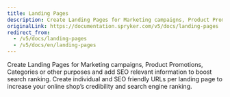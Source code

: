 ```yaml
---
title: Landing Pages
description: Create Landing Pages for Marketing campaigns, Product Promotions, Categories or other purposes and add SEO relevant information to boost search ranking.
originalLink: https://documentation.spryker.com/v5/docs/landing-pages
redirect_from:
  - /v5/docs/landing-pages
  - /v5/docs/en/landing-pages
---
```


Create Landing Pages for Marketing campaigns, Product Promotions, Categories or other purposes and add SEO relevant information to boost search ranking. Create individual and SEO friendly URLs per landing page to increase your online shop’s credibility and search engine ranking.

